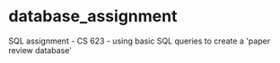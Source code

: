 # database_assignment
SQL assignment - CS 623 - using basic SQL queries to create a 'paper review database'
